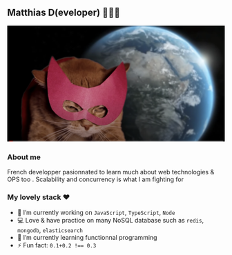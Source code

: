 ## Matthias D(eveloper) 👨🏻‍💻

![supercat](./supercat.png)

### About me

French developper pasionnated to learn much about web technologies & OPS too .
Scalability and concurrency is what I am fighting for


### My lovely stack ❤️

- 🔭 I’m currently working on `JavaScript`, `TypeScript`,  `Node`
- 💻 Love & have practice on many NoSQL database such as `redis`, `mongodb`, `elasticsearch`
- 🌱 I’m currently learning functionnal programming
- ⚡ Fun fact: `0.1+0.2 !== 0.3`

